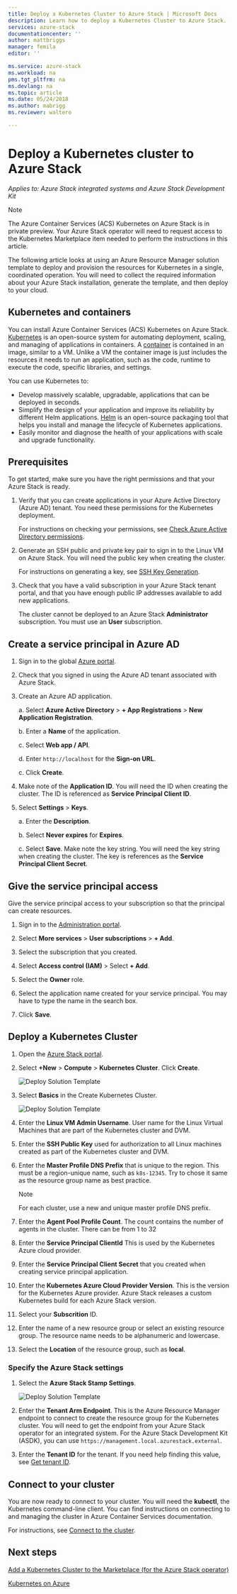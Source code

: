 ```yaml
---
title: Deploy a Kubernetes Cluster to Azure Stack | Microsoft Docs
description: Learn how to deploy a Kubernetes Cluster to Azure Stack.
services: azure-stack
documentationcenter: ''
author: mattbriggs
manager: femila
editor: ''

ms.service: azure-stack
ms.workload: na
pms.tgt_pltfrm: na
ms.devlang: na
ms.topic: article
ms.date: 05/24/2018
ms.author: mabrigg
ms.reviewer: waltero

---
```


# Deploy a Kubernetes cluster to Azure Stack

*Applies to: Azure Stack integrated systems and Azure Stack Development Kit*

> [!Note]  
> The Azure Container Services (ACS) Kubernetes on Azure Stack is in private preview. Your Azure Stack operator will need to request access to the Kubernetes Marketplace item needed to perform the instructions in this article.

The following article looks at using an Azure Resource Manager solution template to deploy and provision the resources for Kubernetes in a single, coordinated operation. You will need to collect the required information about your Azure Stack installation, generate the template, and then deploy to your cloud.

## Kubernetes and containers

You can install Azure Container Services (ACS) Kubernetes on Azure Stack. [Kubernetes](https://kubernetes.io) is an open-source system for automating deployment, scaling, and managing of applications in containers. A [container](https://www.docker.com/what-container) is contained in an image, similar to a VM. Unlike a VM the container image is just includes the resources it needs to run an application, such as the code, runtime to execute the code, specific libraries, and settings.

You can use Kubernetes to:

- Develop massively scalable, upgradable, applications that can be deployed in seconds. 
- Simplify the design of your application and improve its reliability by different Helm applications. [Helm](https://github.com/kubernetes/helm) is an open-source packaging tool that helps you install and manage the lifecycle of Kubernetes applications.
- Easily monitor and diagnose the health of your applications with scale and upgrade functionality.

## Prerequisites 

To get started, make sure you have the right permissions and that your Azure Stack is ready.

1. Verify that you can create applications in your Azure Active Directory (Azure AD) tenant. You need these permissions for the Kubernetes deployment.

    For instructions on checking your permissions, see [Check Azure Active Directory permissions](https://docs.microsoft.com/azure/azure-resource-manager/resource-group-create-service-principal-portal#check-azure-active-directory-permissions).

2. Generate an SSH public and private key pair to sign in to the Linux VM on Azure Stack. You will need the public key when creating the cluster.

    For instructions on generating a key, see [SSH Key Generation](https://github.com/msazurestackworkloads/acs-engine/blob/master/docs/ssh.md#ssh-key-generation).

3. Check that you have a valid subscription in your Azure Stack tenant portal, and that you have enough public IP addresses available to add new applications.

    The cluster cannot be deployed to an Azure Stack **Administrator** subscription. You must use an **User** subscription. 

## Create a service principal in Azure AD

1. Sign in to the global [Azure portal](http://www.poartal.azure.com).
2. Check that you signed in using the Azure AD tenant associated with Azure Stack.
3. Create an Azure AD application.

    a. Select **Azure Active Directory** > **+ App Registrations** > **New Application Registration**.

    b. Enter a **Name** of the application.

    c. Select **Web app / API**.

    d. Enter `http://localhost` for the **Sign-on URL**.

    c. Click **Create**.

4. Make note of the **Application ID**. You will need the ID when creating the cluster. The ID is referenced as **Service Principal Client ID**.

5. Select **Settings** > **Keys**.

    a. Enter the **Description**.

    b. Select **Never expires** for **Expires**.

    c. Select **Save**. Make note the key string. You will need the key string when creating the cluster. The key is references as the **Service Principal Client Secret**.



## Give the service principal access

Give the service principal access to your subscription so that the principal can create resources.

1.  Sign in to the [Administration portal](https://adminportal.local.azurestack.external).

2. Select **More services** > **User subscriptions** > **+ Add**.

3. Select the subscription that you created.

4. Select **Access control (IAM)** > Select **+ Add**.

5. Select the **Owner** role.

6. Select the application name created for your service principal. You may have to type the name in the search box.

7. Click **Save**.

## Deploy a Kubernetes Cluster

1. Open the [Azure Stack portal](https://portal.local.azurestack.external).

2. Select **+New** > **Compute** > **Kubernetes Cluster**. Click **Create**.

    ![Deploy Solution Template](media/azure-stack-solution-template-kubernetes-deploy/01_kub_market_item.png)

3. Select **Basics** in the Create Kubernetes Cluster.

    ![Deploy Solution Template](media/azure-stack-solution-template-kubernetes-deploy/02_kub_config_basic.png)

2. Enter the **Linux VM Admin Username**. User name for the Linux Virtual Machines that are part of the Kubernetes cluster and DVM.

3. Enter the **SSH Public Key** used for authorization to all Linux machines created as part of the Kubernetes cluster and DVM.

4. Enter the **Master Profile DNS Prefix** that is unique to the region. This must be a region-unique name, such as `k8s-12345`. Try to chose it same as the resource group name as best practice.

    > [!Note]  
    > For each cluster, use a new and unique master profile DNS prefix.

5. Enter the **Agent Pool Profile Count**. The count contains the number of agents in the cluster. There can be from 1 to 32

6. Enter the **Service Principal ClientId** This is used by the Kubernetes Azure cloud provider.

7. Enter the **Service Principal Client Secret** that you created when creating service principal application.

8. Enter the **Kubernetes Azure Cloud Provider Version**. This is the version for the Kubernetes Azure provider. Azure Stack releases a custom Kubernetes build for each Azure Stack version.

9. Select your **Subscrition** ID.

10. Enter the name of a new resource group or select an existing resource group. The resource name needs to be alphanumeric and lowercase.

11. Select the **Location** of the resource group, such as **local**.

### Specify the Azure Stack settings

1. Select the **Azure Stack Stamp Settings**.

    ![Deploy Solution Template](media/azure-stack-solution-template-kubernetes-deploy/03_kub_config_settings.png)

2. Enter the **Tenant Arm Endpoint**. This is the Azure Resource Manager endpoint to connect to create the resource group for the Kubernetes cluster. You will need to get the endpoint from your Azure Stack operator for an integrated system. For the Azure Stack Development Kit (ASDK), you can use `https://management.local.azurestack.external`.

3. Enter the **Tenant ID** for the tenant. If you need help finding this value, see [Get tenant ID](https://docs.microsoft.com/azure/azure-resource-manager/resource-group-create-service-principal-portal#get-tenant-id). 

## Connect to your cluster

You are now ready to connect to your cluster. You will need the **kubectl**, the Kubernetes command-line client. You can find instructions on connecting to and managing the cluster in Azure Container Services documentation.   

For instructions, see [Connect to the cluster](https://docs.microsoft.com/azure/container-service/kubernetes/container-service-kubernetes-walkthrough#connect-to-the-cluster).

## Next steps

[Add a Kubernetes Cluster to the Marketplace (for the Azure Stack operator)](..\azure-stack-solution-template-kubernetes-cluster-add.md)

[Kubernetes on Azure](https://docs.microsoft.com/azure/container-service/kubernetes/container-service-kubernetes-walkthrough)